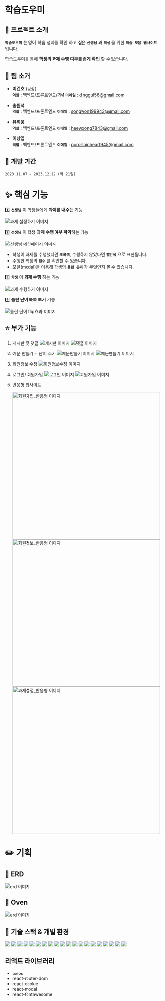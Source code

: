 # 학습도우미

## :pushpin: 프로젝트 소개

**`학습도우미`** 는 영어 학습 성과를 확인 하고 싶은 **`선생님`** 과 **`학생`** 을 위한 **`학습 도움 웹사이트`** 입니다. <br />

학습도우미를 통해 **학생의 과제 수행 여부를 쉽게 확인** 할 수 있습니다.

## :busts_in_silhouette: 팀 소개

- **이건호** (팀장) <br/>
  **`역할`** : 백엔드/프론트엔드/PM
  **`이메일`** : dinggul56@gmail.com
  <br/>

- **송원석** <br/>
  **`역할`** : 백엔드/프론트엔드
  **`이메일`** : songwon199943@gmail.com
  <br/>

- **유희웅** <br/>
  **`역할`** : 백엔드/프론트엔드
  **`이메일`** : heewoong7843@gmail.com
  <br/>

- **이상엽** <br/>
  **`역할`** : 백엔드/프론트엔드
  **`이메일`** : porcelainheart945@gmail.com

## :calendar: 개발 기간

```
2023.11.07 ~ 2023.12.12 (약 21일)
```

# :sparkles: 핵심 기능

:one: **`선생님`** 이 학생들에게 **과제를 내주는** 기능

<img src="https://github.com/gh-56/learningman/raw/release/gh/capture_img/capture_%EA%B3%BC%EC%A0%9C%EC%84%A4%EC%A0%95%EA%B8%B0%EB%8A%A5.png" alt="과제 설정하기 이미지" />

:two: **`선생님`** 이 학생 **과제 수행 여부 파악**하는 기능

<img src="https://github.com/gh-56/learningman/raw/release/gh/capture_img/capture_%ED%95%99%EC%83%9D%EB%B3%B4%EA%B8%B0%EA%B8%B0%EB%8A%A5.gif" alt="선생님 메인페이지 이미지" />

- 학생이 과제를 수행했다면 **`초록색`**, 수행하지 않았다면 **`빨간색`** 으로 표현됩니다.
- 수행한 학생의 **`점수`** 를 확인할 수 있습니다.
- 모달(modal)을 이용해 학생의 **`틀린 문제`** 가 무엇인지 볼 수 있습니다.

:three: **`학생`** 이 **과제 수행** 하는 기능

<img src="https://github.com/gh-56/learningman/raw/release/gh/capture_img/capture_%EA%B3%BC%EC%A0%9C%EC%88%98%ED%96%89%EA%B8%B0%EB%8A%A5.gif" alt="과제 수행하기 이미지" />

:four: **틀린 단어 목록 보기** 기능

<img src="https://github.com/gh-56/learningman/raw/release/gh/capture_img/capture_%ED%8B%80%EB%A6%B0%EB%AC%B8%EC%A0%9C%EA%B8%B0%EB%8A%A5.gif" alt="틀린 단어 flip효과 이미지" />

## :star: 부가 기능

1. 게시판 및 댓글
   <img src="https://github.com/gh-56/learningman/raw/release/gh/capture_img/capture_%EA%B2%8C%EC%8B%9C%ED%8C%90%EA%B8%B0%EB%8A%A5.gif" alt="게시판 이미지" />
   <img src="../capture_img/capture_댓글기능.gif" alt="댓글 이미지" />

2. 예문 만들기 + 단어 추가
   <img src="../capture_img/capture_예문만들기기능.png" alt="예문만들기 이미지" />
   <img src="../capture_img/capture_예문만들기기능2.png" alt="예문만들기 이미지" />

3. 회원정보 수정
   <img src="../capture_img/capture_회원정보수정기능.gif" alt="회원정보수정 이미지" />

4. 로그인/ 회원가입
   <img src="../capture_img/capture_로그인기능.png" alt="로그인 이미지" />
   <img src="../capture_img/capture_회원가입기능.gif" alt="회원가입 이미지" />

5. 반응형 웹사이트

   <img style="height: 30rem" src="../capture_img/capture_회원가입_반응형.jpg" alt="회원가입_반응형 이미지" /> <img style="height: 30rem" src="../capture_img/capture_회원정보_반응형.jpg" alt="회원정보_반응형 이미지" /> <img style="height: 30rem" src="../capture_img/capture_과제설정_반응형.jpg" alt="과제설정_반응형 이미지" />

# :pencil2: 기획

## :page_facing_up: ERD

<img src="../capture_img/capture_erd.png" alt="erd 이미지" />

## :sparkler: Oven

<img src="../capture_img/capture_oven.png" alt="erd 이미지" />

## 🔧 기술 스택 & 개발 환경

<img src="https://img.shields.io/badge/JAVA-007396?style=for-the-badge&logo=java&logoColor=white"> <img src="https://img.shields.io/badge/Spring-6DB33F?style=for-the-badge&logo=Spring&logoColor=white"> <img src="https://img.shields.io/badge/Springboot-6DB33F?style=for-the-badge&logo=Springboot&logoColor=white"> <img src="https://img.shields.io/badge/springsecurity-6DB33F?style=for-the-badge&logo=springsecurity&logoColor=white"> <img src="https://img.shields.io/badge/react-61DAFB?style=for-the-badge&logo=react&logoColor=white"> <img src="https://img.shields.io/badge/html-E34F26?style=for-the-badge&logo=html5&logoColor=white"> <img src="https://img.shields.io/badge/css-1572B6?style=for-the-badge&logo=css3&logoColor=white"> <img src="https://img.shields.io/badge/javascript-F7DF1E?style=for-the-badge&logo=javascript&logoColor=black"> <img src="https://img.shields.io/badge/linux-FCC624?style=for-the-badge&logo=linux&logoColor=black"> <img src="https://img.shields.io/badge/JWT-000000?style=for-the-badge&logo=JSON%20web%20tokens&logoColor=white"> <img src="https://img.shields.io/badge/NGINX-009639?style=for-the-badge&logo=NGINX&logoColor=white"> <img src="https://img.shields.io/badge/postman-FF6C37?style=for-the-badge&logo=postman&logoColor=white"> <img src="https://img.shields.io/badge/aws-232F3E?style=for-the-badge&logo=AmazonAWS&logoColor=white"> <img src="https://img.shields.io/badge/intellijidea-000000?style=for-the-badge&logo=intellijidea IDE&logoColor=white"> <img src="https://img.shields.io/badge/Visual Studio Code-007ACC?style=for-the-badge&logo=Visual Studio Code&logoColor=white"> <img src="https://img.shields.io/badge/apache tomcat-F8DC75?style=for-the-badge&logo=apachetomcat&logoColor=white"> <img src="https://img.shields.io/badge/gradle-02303A?style=for-the-badge&logo=gradle&logoColor=white"> <img src="https://img.shields.io/badge/mysql-4479A1?style=for-the-badge&logo=mysql&logoColor=white"> <img src="https://img.shields.io/badge/github-181717?style=for-the-badge&logo=github&logoColor=white"> <img src="https://img.shields.io/badge/git-F05032?style=for-the-badge&logo=git&logoColor=white">

## 리액트 라이브러리

- axios
- react-router-dom
- react-cookie
- react-modal
- react-fontawesome
